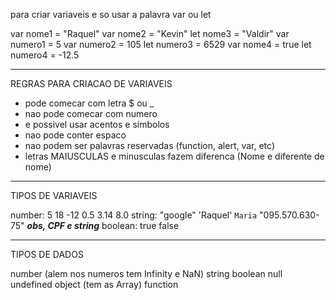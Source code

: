 para criar variaveis e so usar a palavra var ou let

var nome1 = "Raquel" 
var nome2 = "Kevin"
let nome3 = "Valdir"
var numero1 = 5
var numero2 = 105
let numero3 = 6529
var nome4 = true
let numero4 = -12.5
_________________________________________________________________________
REGRAS PARA CRIACAO DE VARIAVEIS
- pode comecar com letra $ ou _
- nao pode comecar com numero
- e possivel usar acentos e simbolos
- nao pode conter espaco
- nao podem ser palavras reservadas (function, alert, var, etc)
- letras MAIUSCULAS e minusculas fazem diferenca (Nome e diferente de nome)

________________________________________________________________________
TIPOS DE VARIAVEIS

number: 5 18 -12 0.5 3.14 8.0
string: "google" 'Raquel' `Maria` "095.570.630-75" **_obs, CPF e string_**
boolean: true false


______________________________________________________________________
TIPOS DE DADOS

number (alem nos numeros tem Infinity e NaN)
string
boolean
null
undefined
object (tem as Array)
function